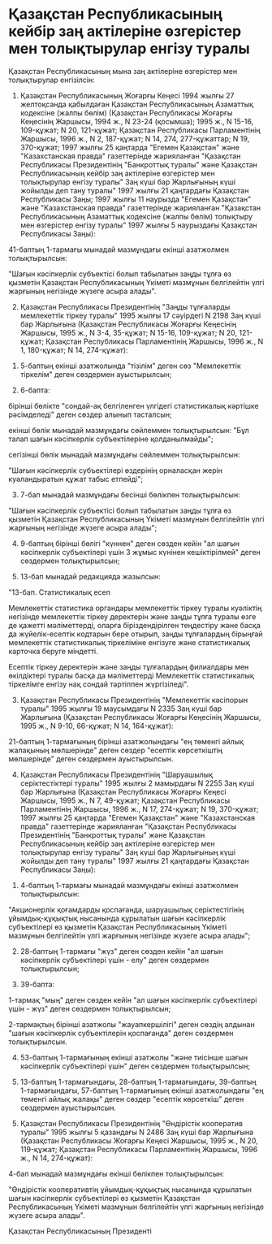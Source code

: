 # Қазақстан Республикасының кейбiр заң актiлерiне өзгерiстер мен толықтырулар енгiзу туралы

Қазақстан Республикасының мына заң актiлерiне өзгерiстер мен толықтырулар енгiзiлсiн:

1. Қазақстан Республикасының Жоғарғы Кеңесi 1994 жылғы 27 желтоқсанда қабылдаған Қазақстан Республикасының Азаматтық кодексiне (жалпы бөлiм) (Қазақстан Республикасы Жоғарғы Кеңесiнiң Жаршысы, 1994 ж., N 23-24 (қосымша); 1995 ж., N 15-16, 109-құжат; N 20, 121-құжат; Қазақстан Республикасы Парламентiнiң Жаршысы, 1996 ж., N 2, 187-құжат; N 14, 274, 277-құжаттар; N 19, 370-құжат; 1997 жылғы 25 қаңтарда "Егемен Қазақстан" және "Казахстанская правда" газеттерiнде жарияланған "Қазақстан Республикасы Президентiнiң "Банкроттық туралы" және Қазақстан Республикасының кейбiр заң актiлерiне өзгерiстер мен толықтырулар енгiзу туралы" Заң күшi бар Жарлығының күшi жойылды деп тану туралы" 1997 жылғы 21 қаңтардағы Қазақстан Республикасы Заңы; 1997 жылғы 11 наурызда "Егемен Қазақстан" және "Казахстанская правда" газеттерiнде жарияланған "Қазақстан Республикасының Азаматтық кодексiне (жалпы бөлiм) толықтыру мен өзгерiстер енгiзу туралы" 1997 жылғы 5 наурыздағы Қазақстан Республикасы Заңы):

41-баптың 1-тармағы мынадай мазмұндағы екiншi азатжолмен толықтырылсын:

"Шағын кәсiпкерлiк субъектiсi болып табылатын заңды тұлға өз қызметiн Қазақстан Республикасының Үкiметi мазмұнын белгiлейтiн үлгi жарғының негiзiнде жүзеге асыра алады".

2. Қазақстан Республикасы Президентiнiң "Заңды тұлғаларды мемлекеттiк тiркеу туралы" 1995 жылғы 17 сәуiрдегi N 2198 Заң күшi бар Жарлығына (Қазақстан Республикасы Жоғарғы Кеңесiнiң Жаршысы, 1995 ж., N 3-4, 35-құжат; N 15-16, 109-құжат; N 20, 121-құжат; Қазақстан Республикасы Парламентiнiң Жаршысы, 1996 ж., N 1, 180-құжат; N 14, 274-құжат):

1) 5-баптың екiншi азатжолында "тiзiлiм" деген сөз "Мемлекеттiк тiркелiм" деген сөздермен ауыстырылсын;

2) 6-бапта:

бiрiншi бөлiкте "сондай-ақ белгiленген үлгiдегi статистикалық кәртiшке рәсiмделедi" деген сөздер алынып тасталсын;

екiншi бөлiк мынадай мазмұндағы сөйлеммен толықтырылсын: "Бұл талап шағын кәсiпкерлiк субъектiлерiне қолданылмайды";

сегiзiншi бөлiк мынадай мазмұндағы сөйлеммен толықтырылсын:

"Шағын кәсiпкерлiк субъектiлерi өздерiнiң орналасқан жерiн куәландыратын құжат табыс етпейдi";

3) 7-бап мынадай мазмұндағы бесiншi бөлiкпен толықтырылсын:

"Шағын кәсiпкерлiк субъектiсi болып табылатын заңды тұлға өз қызметiн Қазақстан Республикасының Үкiметi мазмұнын белгiлейтiн үлгi жарғының негiзiнде жүзеге асыра алады";

4) 9-баптың бiрiншi бөлiгi "күннен" деген сөзден кейiн "ал шағын кәсiпкерлiк субъектiлерi үшiн 3 жұмыс күнiнен кешiктiрiлмей" деген сөздермен толықтырылсын;

5) 13-бап мынадай редакцияда жазылсын:

"13-бап. Статистикалық есеп

Мемлекеттiк статистика органдары мемлекеттiк тiркеу туралы куәлiктiң негiзiнде мемлекеттiк тiркеу деректерiн және заңды тұлға туралы өзге де қажеттi мәлiметтердi, оларға бiрiздендiрiлген теңдестiру және басқа да жүйелiк-есептiк кодтарын бере отырып, заңды тұлғалардың бiрыңғай мемлекеттiк статистикалық тiркелiмiне енгiзуге және статистикалық карточка беруге мiндеттi.

Есептiк тiркеу деректерiн және заңды тұлғалардың филиалдары мен өкiлдiктерi туралы басқа да мәлiметтердi Мемлекеттiк статистикалық тiркелiмге енгiзу нақ сондай тәртiппен жүргiзiледi".

3. Қазақстан Республикасы Президентiнiң "Мемлекеттiк кәсiпорын туралы" 1995 жылғы 19 маусымдағы N 2335 Заң күшi бар Жарлығына (Қазақстан Республикасы Жоғарғы Кеңесiнiң Жаршысы, 1995 ж., N 9-10, 66-құжат; N 14, 164-құжат):

21-баптың 1-тармағының бiрiншi азатжолындағы "ең төменгi айлық жалақының мөлшерiнде" деген сөздер "есептiк көрсеткiштiң мөлшерiнде" деген сөздермен ауыстырылсын.

4. Қазақстан Республикасы Президентiнiң "Шаруашылық серiктестiктерi туралы" 1995 жылғы 2 мамырдағы N 2255 Заң күшi бар Жарлығына (Қазақстан Республикасы Жоғарғы Кеңесi Жаршысы, 1995 ж., N 7, 49-құжат; Қазақстан Республикасы Парламентiнiң Жаршысы, 1996 ж., N 17, 274-құжат; N 19, 370-құжат; 1997 жылғы 25 қаңтарда "Егемен Қазақстан" және "Казахстанская правда" газеттерiнде жарияланған "Қазақстан Республикасы Президентiнiң "Банкроттық туралы" және Қазақстан Республикасының кейбiр заң актiлерiне өзгерiстер мен толықтырулар енгiзу туралы" Заң күшi бар Жарлығының күшi жойылды деп тану туралы" 1997 жылғы 21 қаңтардағы Қазақстан Республикасы Заңы):

1) 4-баптың 1-тармағы мынадай мазмұндағы екiншi азатжолмен толықтырылсын:

"Акционерлiк қоғамдарды қоспағанда, шаруашылық серiктестiгiнiң ұйымдық-құқықтық нысанында құрылатын шағын кәсiпкерлiк субъектiлерi өз қызметiн Қазақстан Республикасының Үкiметi мазмұнын белгiлейтiн үлгi жарғының негiзiнде жүзеге асыра алады";

2) 28-баптың 1-тармағы "жүз" деген сөзден кейiн "ал шағын кәсiпкерлiк субъектiлерi үшiн - елу" деген сөздермен толықтырылсын;

3) 39-бапта:

1-тармақ "мың" деген сөзден кейiн "ал шағын кәсiпкерлiк субъектiлерi үшiн - жүз" деген сөздермен толықтырылсын;

2-тармақтың бiрiншi азатжолы "жауапкершiлiгi" деген сөздiң алдынан "шағын кәсiпкерлiк субъектiлерiн қоспағанда" деген сөздермен толықтырылсын.

4) 53-баптың 1-тармағының екiншi азатжолы "және тиiсiнше шағын кәсiпкерлiк субъектiлерi үшiн" деген сөздермен толықтырылсын;

5) 13-баптың 1-тармағындағы, 28-баптың 1-тармағындағы, 39-баптың 1-тармағындағы, 57-баптың 1-тармағының екiншi азатжолындағы "ең төменгi айлық жалақы" деген сөздер "есептiк көрсеткiш" деген сөздермен ауыстырылсын.

5. Қазақстан Республикасы Президентiнiң "Өндiрiстiк кооператив туралы" 1995 жылғы 5 қазандағы N 2486 Заң күшi бар Жарлығына (Қазақстан Республикасы Жоғарғы Кеңесi Жаршысы, 1995 ж., N 20, 119-құжат; Қазақстан Республикасы Парламентiнiң Жаршысы, 1996 ж., N 14, 274-құжат):

4-бап мынадай мазмұндағы екiншi бөлiкпен толықтырылсын:

"Өндiрiстiк кооперативтiң ұйымдық-құқықтық нысанында құрылатын шағын кәсiпкерлiк субъектiлерi өз қызметiн Қазақстан Республикасының Үкiметi мазмұнын белгiлейтiн үлгi жарғының негiзiнде жүзеге асыра алады".

Қазақстан Республикасының Президентi

